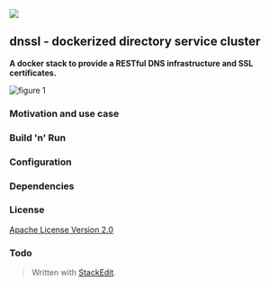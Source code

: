 ![](https://github.com/iaean/dnssl/workflows/Dockerization/badge.svg)

## dnssl - dockerized directory service cluster

**A docker stack to provide a RESTful DNS infrastructure and SSL certificates.**

![figure 1](http://www.plantuml.com/plantuml/proxy?cache=no&src=https://raw.githubusercontent.com/iaean/dnssl/master/assets/figure1.dot)

### Motivation and use case

### Build 'n' Run

### Configuration

### Dependencies

### License

[Apache License Version 2.0](LICENSE)

### Todo

> Written with [StackEdit](https://stackedit.io/).
